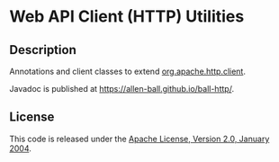 Web API Client (HTTP) Utilities
===============================


Description
-----------

Annotations and client classes to extend [org.apache.http.client].

Javadoc is published at <https://allen-ball.github.io/ball-http/>.


License
-------

This code is released under the [Apache License, Version 2.0, January 2004].


[org.apache.http.client]: https://javadoc.io/doc/org.apache.httpcomponents/httpclient/latest/org/apache/http/client/package-summary.html

[Apache License, Version 2.0, January 2004]: https://www.apache.org/licenses/LICENSE-2.0
